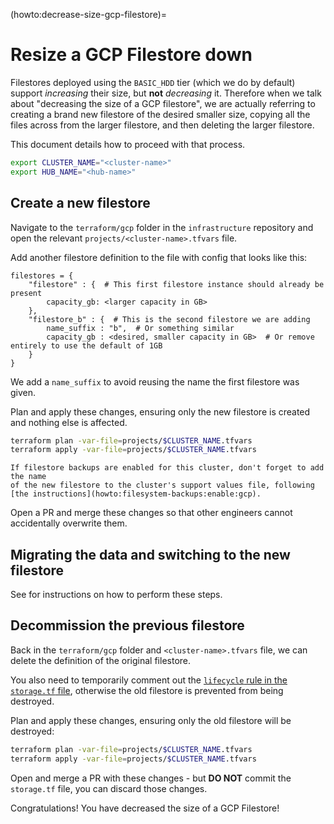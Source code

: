 (howto:decrease-size-gcp-filestore)=
# Resize a GCP Filestore down

Filestores deployed using the `BASIC_HDD` tier (which we do by default) support _increasing_ their size, but **not** _decreasing_ it.
Therefore when we talk about "decreasing the size of a GCP filestore", we are actually referring to creating a brand new filestore of the desired smaller size, copying all the files across from the larger filestore, and then deleting the larger filestore.

This document details how to proceed with that process.

```bash
export CLUSTER_NAME="<cluster-name>"
export HUB_NAME="<hub-name>"
```

## Create a new filestore

Navigate to the `terraform/gcp` folder in the `infrastructure` repository and open the relevant `projects/<cluster-name>.tfvars` file.

Add another filestore definition to the file with config that looks like this:

```hcl
filestores = {
    "filestore" : {  # This first filestore instance should already be present
        capacity_gb: <larger capacity in GB>
    },
    "filestore_b" : {  # This is the second filestore we are adding
        name_suffix : "b",  # Or something similar
        capacity_gb : <desired, smaller capacity in GB>  # Or remove entirely to use the default of 1GB
    }
}
```

We add a `name_suffix` to avoid reusing the name the first filestore was given.

Plan and apply these changes, ensuring only the new filestore is created and nothing else is affected.

```bash
terraform plan -var-file=projects/$CLUSTER_NAME.tfvars
terraform apply -var-file=projects/$CLUSTER_NAME.tfvars
```

```{note}
If filestore backups are enabled for this cluster, don't forget to add the name
of the new filestore to the cluster's support values file, following
[the instructions](howto:filesystem-backups:enable:gcp).
```

Open a PR and merge these changes so that other engineers cannot accidentally overwrite them.

## Migrating the data and switching to the new filestore

See [](data-transfer) for instructions on how to perform these steps.

## Decommission the previous filestore

Back in the `terraform/gcp` folder and `<cluster-name>.tfvars` file, we can delete the definition of the original filestore.

You also need to temporarily comment out the [`lifecycle` rule in the `storage.tf` file](https://github.com/2i2c-org/infrastructure/blob/1c8cb3ae787839eaab8b2dd21d49d33090176a05/terraform/gcp/storage.tf#L9-L13), otherwise the old filestore is prevented from being destroyed.

Plan and apply these changes, ensuring only the old filestore will be destroyed:

```bash
terraform plan -var-file=projects/$CLUSTER_NAME.tfvars
terraform apply -var-file=projects/$CLUSTER_NAME.tfvars
```

Open and merge a PR with these changes - but **DO NOT** commit the `storage.tf` file, you can discard those changes.

Congratulations! You have decreased the size of a GCP Filestore!
